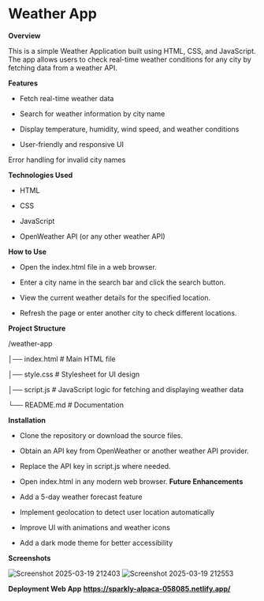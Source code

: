# Weather App

**Overview**

This is a simple Weather Application built using HTML, CSS, and JavaScript. The app allows users to check real-time weather conditions for any city by fetching data from a weather API.

**Features**

* Fetch real-time weather data

* Search for weather information by city name

* Display temperature, humidity, wind speed, and weather conditions

* User-friendly and responsive UI

Error handling for invalid city names

**Technologies Used**

* HTML

* CSS

* JavaScript

* OpenWeather API (or any other weather API)

**How to Use**

* Open the index.html file in a web browser.

* Enter a city name in the search bar and click the search button.

* View the current weather details for the specified location.

* Refresh the page or enter another city to check different locations.

**Project Structure**

/weather-app

│── index.html   # Main HTML file

│── style.css    # Stylesheet for UI design

│── script.js    # JavaScript logic for fetching and displaying weather data

└── README.md    # Documentation

**Installation**

* Clone the repository or download the source files.

* Obtain an API key from OpenWeather or another weather API provider.

* Replace the API key in script.js where needed.

* Open index.html in any modern web browser.
**Future Enhancements**

* Add a 5-day weather forecast feature

* Implement geolocation to detect user location automatically

* Improve UI with animations and weather icons

* Add a dark mode theme for better accessibility

**Screenshots**

![Screenshot 2025-03-19 212403](https://github.com/user-attachments/assets/30c5827c-f790-4283-a2d9-df2aeb8ad13d)
![Screenshot 2025-03-19 212553](https://github.com/user-attachments/assets/6e6dbba0-f17a-47b3-a03f-bdbe29ae5517)

**Deployment Web App**
**https://sparkly-alpaca-058085.netlify.app/**
